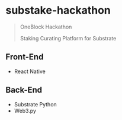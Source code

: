 # substake-hackathon
> OneBlock Hackathon
> 
> Staking Curating Platform for Substrate 

## Front-End
- React Native

## Back-End
- Substrate Python
- Web3.py
